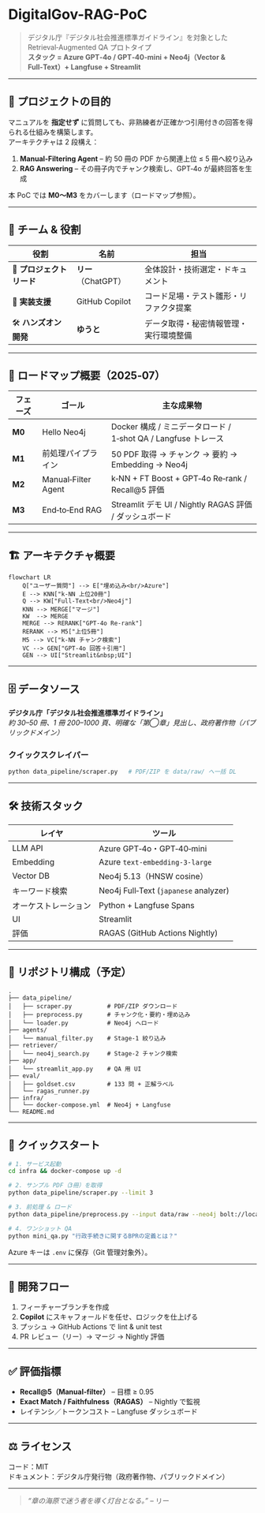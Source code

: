 # DigitalGov-RAG-PoC
> デジタル庁『デジタル社会推進標準ガイドライン』を対象とした Retrieval‑Augmented QA プロトタイプ  
> **スタック = Azure GPT‑4o / GPT‑40‑mini + Neo4j（Vector & Full‑Text）+ Langfuse + Streamlit**

---

## 📜 プロジェクトの目的

マニュアルを **指定せず** に質問しても、非熟練者が正確かつ引用付きの回答を得られる仕組みを構築します。  
アーキテクチャは 2 段構え：

1. **Manual‑Filtering Agent** – 約 50 冊の PDF から関連上位 ≤ 5 冊へ絞り込み  
2. **RAG Answering** – その冊子内でチャンク検索し、GPT‑4o が最終回答を生成

本 PoC では **M0〜M3** をカバーします（ロードマップ参照）。

---

## 👥 チーム & 役割

| 役割 | 名前 | 担当 |
|------|------|------|
| 🏰 **プロジェクトリード** | **リー**（ChatGPT） | 全体設計・技術選定・ドキュメント |
| 🤖 **実装支援** | GitHub Copilot | コード足場・テスト雛形・リファクタ提案 |
| 🛠️ **ハンズオン開発** | **ゆうと** | データ取得・秘密情報管理・実行環境整備 |

---

## 🚩 ロードマップ概要（2025‑07）

| フェーズ | ゴール | 主な成果物 |
|---------|--------|-----------|
| **M0** | Hello Neo4j | Docker 構成 / ミニデータロード / 1‑shot QA / Langfuse トレース |
| **M1** | 前処理パイプライン | 50 PDF 取得 → チャンク → 要約 → Embedding → Neo4j |
| **M2** | Manual‑Filter Agent | k‑NN + FT Boost + GPT‑4o Re‑rank / Recall@5 評価 |
| **M3** | End‑to‑End RAG | Streamlit デモ UI / Nightly RAGAS 評価 / ダッシュボード |

---

## 🏗️ アーキテクチャ概要

```mermaid
flowchart LR
    Q["ユーザー質問"] --> E["埋め込み<br/>Azure"]
    E --> KNN["k-NN 上位20冊"]
    Q --> KW["Full-Text<br/>Neo4j"]
    KNN --> MERGE["マージ"]
    KW  --> MERGE
    MERGE --> RERANK["GPT-4o Re-rank"]
    RERANK --> M5["上位5冊"]
    M5 --> VC["k-NN チャンク検索"]
    VC --> GEN["GPT-4o 回答＋引用"]
    GEN --> UI["Streamlit&nbsp;UI"]
```
---

## 🗄️ データソース

**デジタル庁「デジタル社会推進標準ガイドライン」**  
*約 30–50 冊、1 冊 200–1000 頁、明確な「第◯章」見出し、政府著作物（パブリックドメイン）*

### クイックスクレイパー

```bash
python data_pipeline/scraper.py   # PDF/ZIP を data/raw/ へ一括 DL
```

---

## 🛠️ 技術スタック

| レイヤ | ツール |
|-------|-------|
| LLM API | Azure GPT‑4o・GPT‑40‑mini |
| Embedding | Azure `text‑embedding‑3‑large` |
| Vector DB | Neo4j 5.13（HNSW cosine） |
| キーワード検索 | Neo4j Full‑Text (`japanese` analyzer) |
| オーケストレーション | Python + Langfuse Spans |
| UI | Streamlit |
| 評価 | RAGAS (GitHub Actions Nightly) |

---

## 📁 リポジトリ構成（予定）

```text
.
├── data_pipeline/
│   ├── scraper.py          # PDF/ZIP ダウンロード
│   ├── preprocess.py       # チャンク化・要約・埋め込み
│   └── loader.py           # Neo4j へロード
├── agents/
│   └── manual_filter.py    # Stage-1 絞り込み
├── retriever/
│   └── neo4j_search.py     # Stage-2 チャンク検索
├── app/
│   └── streamlit_app.py    # QA 用 UI
├── eval/
│   ├── goldset.csv         # 133 問 + 正解ラベル
│   └── ragas_runner.py
├── infra/
│   └── docker-compose.yml  # Neo4j + Langfuse
└── README.md
```

---

## 🚀 クイックスタート

```bash
# 1. サービス起動
cd infra && docker-compose up -d

# 2. サンプル PDF（3冊）を取得
python data_pipeline/scraper.py --limit 3

# 3. 前処理 & ロード
python data_pipeline/preprocess.py --input data/raw --neo4j bolt://localhost:7687

# 4. ワンショット QA
python mini_qa.py "行政手続きに関するBPRの定義とは？"
```

Azure キーは `.env` に保存（Git 管理対象外）。

---

## 🔄 開発フロー

1. フィーチャーブランチを作成  
2. **Copilot** にスキャフォールドを任せ、ロジックを仕上げる  
3. プッシュ → GitHub Actions で lint & unit test  
4. PR レビュー（リー）→ マージ → Nightly 評価

---

## ✅ 評価指標

- **Recall@5（Manual‑filter）** – 目標 ≥ 0.95  
- **Exact Match / Faithfulness（RAGAS）** – Nightly で監視  
- レイテンシ／トークンコスト – Langfuse ダッシュボード

---

## ⚖️ ライセンス

コード：MIT  
ドキュメント：デジタル庁発行物（政府著作物、パブリックドメイン）

---

> _“章の海原で迷う者を導く灯台となる。”_ – リー
